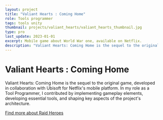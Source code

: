```yaml
---
layout: project
title: "Valiant Hearts : Coming Home"
role: Tools programmer
tags: tools unity 
thumbnail: projects/valiant_hearts/valiant_hearts_thumbnail.jpg
type: pro
last_update: 2023-01-01
excerpt: Mobile game about World War one, available on Netflix.
description: "Valiant Hearts: Coming Home is the sequel to the original game, developed in collaboration with Ubisoft for Netflix's mobile platform. In my role as a Tool Programmer, I contributed by implementing gameplay elements, developing essential tools, and shaping key aspects of the project's architecture"
---
```

<h1>Valiant Hearts : Coming Home</h1>
<p>Valiant Hearts: Coming Home is the sequel to the original game, developed in collaboration with Ubisoft for Netflix's mobile platform. In my role as a Tool Programmer, I contributed by implementing gameplay elements, developing essential tools, and shaping key aspects of the project's architecture.</p>
<a href="https://oldskullgames.com/our-games/raid-heroes/" class="arrow-link" target="_blank">Find more about Raid Heroes</a>